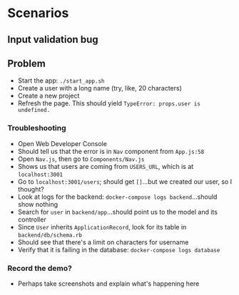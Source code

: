 # Scenarios

## Input validation bug

## Problem

- Start the app: `./start_app.sh`
- Create a user with a long name (try, like, 20 characters)
- Create a new project
- Refresh the page. This should yield `TypeError: props.user is undefined.`

### Troubleshooting

- Open Web Developer Console
- Should tell us that the error is in `Nav` component from `App.js:58`
- Open `Nav.js`, then go to `Components/Nav.js`
- Shows us that users are coming from `USERS_URL`, which is at `localhost:3001`
- Go to `localhost:3001/users`; should get `[]`...but we created our user, so I thought?
- Look at logs for the backend: `docker-compose logs backend`...should show nothing
- Search for `user` in `backend/app`...should point us to the model and its controller
- Since `User` inherits `ApplicationRecord`, look for its table in `backend/db/schema.rb`
- Should see that there's a limit on characters for username
- Verify that it is failing in the database: `docker-compose logs database`

### Record the demo?

- Perhaps take screenshots and explain what's happening here
